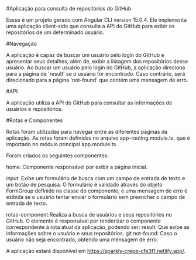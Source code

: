 #Aplicação para consulta de repositórios do GitHub

Essse é um projeto gerado com Angular CLI version 15.0.4.
Ele implementa uma aplicação client-side que consulta a API do GitHub para exibir os repositórios de um determinado usuário.

#Navegação

A aplicação é capaz de buscar um usuário pelo login do GitHub e apresentar seus detalhes, além de, exibir a listagem dos repositórios desse usuário.
Ao buscar um usuário pelo login do GitHub, a aplicação direciona para a página de 'result' se o usuário for encontrado. Caso contrário,  será direcionado para a página 'not-found' que contém uma mensagem de erro.

#API

A aplicação utiliza a API do GitHub para consultar as informações de usuários e repositórios. 

#Rotas e Componentes

Rotas foram utilizadas para navegar entre as diferentes páginas da aplicação. As rotas foram definidas no arquivo app-routing.module.ts, que é importado no módulo principal app.module.ts.

Foram criados os seguintes componentes:

home: Componente responsável por exibir a página inicial.

input: Exibe um formulário de busca com um campo de entrada de texto e um botão de pesquisa. O formulário é validado através do objeto FormGroup definido na classe do componente, e uma mensagem de erro é exibida se o usuário tentar enviar o formulário sem preencher o campo de entrada de texto. 

rotas-component:Realiza a busca de usuários e seus repositórios no GitHub. O elemento <router-outlet> é responsável por renderizar o componente correspondente à rota atual da aplicação, podendo ser:
  result: Que exibe as informações sobre o usuário e seus repositórios.
  git
  not-found: Caso o usuário não seja encontrado, obtendo uma mensagem de erro.
 

A aplicação estará disponível em https://sparkly-crepe-cfe3f1.netlify.app/.


